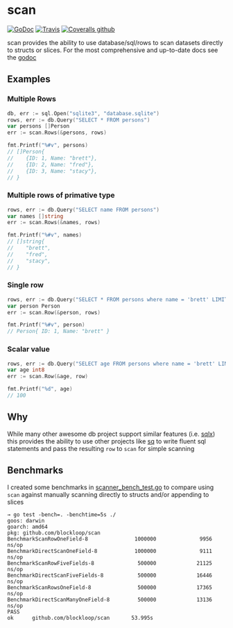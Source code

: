 # scan 

[![GoDoc](https://img.shields.io/badge/godoc-reference-5272B4.svg?style=flat-square)](https://godoc.org/github.com/blockloop/scan)
[![Travis](https://img.shields.io/travis/blockloop/scan.svg?style=flat-square)](https://travis-ci.org/blockloop/scan)
[![Coveralls github](https://img.shields.io/coveralls/github/blockloop/scan.svg?style=flat-square)](https://coveralls.io/github/blockloop/scan)

scan provides the ability to use database/sql/rows to scan datasets directly to structs or slices. 
For the most comprehensive and up-to-date docs see the [godoc](https://godoc.org/github.com/blockloop/scan)

## Examples

### Multiple Rows
```go
db, err := sql.Open("sqlite3", "database.sqlite")
rows, err := db.Query("SELECT * FROM persons")
var persons []Person
err := scan.Rows(&persons, rows)

fmt.Printf("%#v", persons)
// []Person{
//    {ID: 1, Name: "brett"},
//    {ID: 2, Name: "fred"},
//    {ID: 3, Name: "stacy"},
// }
```
### Multiple rows of primative type

```go
rows, err := db.Query("SELECT name FROM persons")
var names []string
err := scan.Rows(&names, rows)

fmt.Printf("%#v", names)
// []string{
//    "brett",
//    "fred",
//    "stacy",
// }
```

### Single row

```go
rows, err := db.Query("SELECT * FROM persons where name = 'brett' LIMIT 1")
var person Person
err := scan.Row(&person, rows)

fmt.Printf("%#v", person)
// Person{ ID: 1, Name: "brett" }
```

### Scalar value

```go
rows, err := db.Query("SELECT age FROM persons where name = 'brett' LIMIT 1")
var age int8
err := scan.Row(&age, row)

fmt.Printf("%d", age)
// 100
```

## Why

While many other awesome db project support similar features (i.e. [sqlx](https://github.com/jmoiron/sqlx)) this provides
the ability to use other projects like [sq](https://github.com/Masterminds/squirrel) to write fluent sql statements and
pass the resulting `row` to `scan` for simple scanning


## Benchmarks

I created some benchmarks in [scanner_bench_test.go](scanner_bench_test.go) to compare using `scan` against
manually scanning directly to structs and/or appending to slices

```
→ go test -bench=. -benchtime=5s ./
goos: darwin
goarch: amd64
pkg: github.com/blockloop/scan
BenchmarkScanRowOneField-8               1000000              9956 ns/op
BenchmarkDirectScanOneField-8            1000000              9111 ns/op
BenchmarkScanRowFiveFields-8              500000             21125 ns/op
BenchmarkDirectScanFiveFields-8           500000             16446 ns/op
BenchmarkScanRowsOneField-8               500000             17365 ns/op
BenchmarkDirectScanManyOneField-8         500000             13136 ns/op
PASS
ok      github.com/blockloop/scan       53.995s
```
